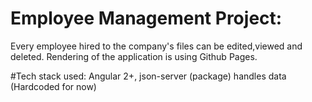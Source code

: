 # Employee Management Project:
Every employee hired to the company's files can be edited,viewed and deleted. Rendering of the application is using Github Pages. 

#Tech stack used:
Angular 2+, json-server (package) handles data (Hardcoded for now)
